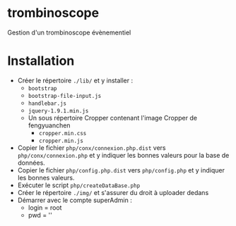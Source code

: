 trombinoscope
=============

Gestion d'un trombinoscope évènementiel

Installation
============
* Créer le répertoire `./lib/` et y installer :
  * `bootstrap`
  * `bootstrap-file-input.js`
  * `handlebar.js`
  * `jquery-1.9.1.min.js`
  * Un sous répertoire Cropper contenant l'image Cropper de fengyuanchen
	* `cropper.min.css`
	* `cropper.min.js`
* Copier le fichier `php/conx/connexion.php.dist` vers `php/conx/connexion.php` et y indiquer les bonnes valeurs pour la base de données.
* Copier le fichier `php/config.php.dist` vers `php/config.php` et y indiquer les bonnes valeurs.
* Exécuter le script `php/createDataBase.php`
* Créer le répertoire `./img/` et s'assurer du droit à uploader dedans
* Démarrer avec le compte superAdmin :
  * login = root
  * pwd = ''
